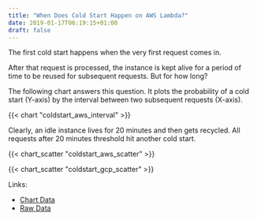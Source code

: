 ```yaml
---
title: "When Does Cold Start Happen on AWS Lambda?"
date: 2019-01-17T06:19:15+01:00
draft: false
---
```


The first cold start happens when the very first request comes in. 

After that request is processed, the instance is kept alive for a period of time to be reused for subsequent requests. But for how long?

The following chart answers this question. It plots the probability of a cold start (Y-axis) by the interval between two subsequent requests (X-axis).

{{< chart "coldstart_aws_interval" >}}

Clearly, an idle instance lives for 20 minutes and then gets recycled. All requests after 20 minutes threshold hit another cold start.

{{< chart_scatter "coldstart_aws_scatter" >}}

{{< chart_scatter "coldstart_gcp_scatter" >}}

Links:

- [Chart Data](TODO)
- [Raw Data](TODO)